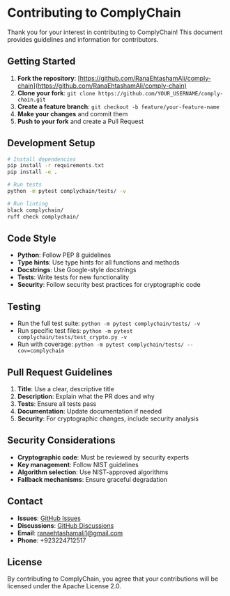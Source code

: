 # Contributing to ComplyChain

Thank you for your interest in contributing to ComplyChain! This document provides guidelines and information for contributors.

## Getting Started

1. **Fork the repository**: [https://github.com/RanaEhtashamAli/comply-chain](https://github.com/RanaEhtashamAli/comply-chain)
2. **Clone your fork**: `git clone https://github.com/YOUR_USERNAME/comply-chain.git`
3. **Create a feature branch**: `git checkout -b feature/your-feature-name`
4. **Make your changes** and commit them
5. **Push to your fork** and create a Pull Request

## Development Setup

```bash
# Install dependencies
pip install -r requirements.txt
pip install -e .

# Run tests
python -m pytest complychain/tests/ -v

# Run linting
black complychain/
ruff check complychain/
```

## Code Style

- **Python**: Follow PEP 8 guidelines
- **Type hints**: Use type hints for all functions and methods
- **Docstrings**: Use Google-style docstrings
- **Tests**: Write tests for new functionality
- **Security**: Follow security best practices for cryptographic code

## Testing

- Run the full test suite: `python -m pytest complychain/tests/ -v`
- Run specific test files: `python -m pytest complychain/tests/test_crypto.py -v`
- Run with coverage: `python -m pytest complychain/tests/ --cov=complychain`

## Pull Request Guidelines

1. **Title**: Use a clear, descriptive title
2. **Description**: Explain what the PR does and why
3. **Tests**: Ensure all tests pass
4. **Documentation**: Update documentation if needed
5. **Security**: For cryptographic changes, include security analysis

## Security Considerations

- **Cryptographic code**: Must be reviewed by security experts
- **Key management**: Follow NIST guidelines
- **Algorithm selection**: Use NIST-approved algorithms
- **Fallback mechanisms**: Ensure graceful degradation

## Contact

- **Issues**: [GitHub Issues](https://github.com/RanaEhtashamAli/comply-chain/issues)
- **Discussions**: [GitHub Discussions](https://github.com/RanaEhtashamAli/comply-chain/discussions)
- **Email**: ranaehtashamali1@gmail.com
- **Phone**: +923224712517

## License

By contributing to ComplyChain, you agree that your contributions will be licensed under the Apache License 2.0. 